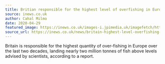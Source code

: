 ```yaml
---
title: Britian responsible for the highest level of overfishing in Europe for past two decades, report finds
source: inews.co.uk
author: Cahal Milmo
date: 2020-04-29
featured_image: https://inews.co.uk/images-i.jpimedia.uk/imagefetch/https://inews.co.uk/wp-content/uploads/2019/12/GettyImages-79162522.jpg?crop=982:524,smart&width=990
source_url: https://inews.co.uk/news/britain-highest-level-overfishing-europe-defra-investigation-2565876
---
```


Britain is responsible for the highest quantity of over-fishing in Europe over the last two decades, landing nearly two million tonnes of fish above levels advised by scientists, according to a report.
